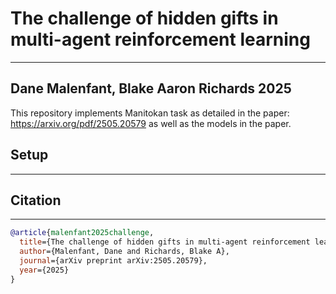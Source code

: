 # The challenge of hidden gifts in multi-agent reinforcement learning
------
## Dane Malenfant, Blake Aaron Richards 2025

This repository implements Manitokan task as detailed in the paper: https://arxiv.org/pdf/2505.20579 as well as the models in the paper.

## Setup
---



## Citation
---
```bibtex
@article{malenfant2025challenge,
  title={The challenge of hidden gifts in multi-agent reinforcement learning},
  author={Malenfant, Dane and Richards, Blake A},
  journal={arXiv preprint arXiv:2505.20579},
  year={2025}
}
```
